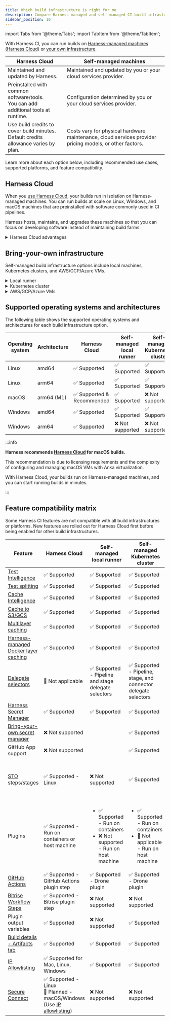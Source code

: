 ```yaml
---
title: Which build infrastructure is right for me
description: Compare Harness-managed and self-managed CI build infrastructure options.
sidebar_position: 10
---
```


import Tabs from '@theme/Tabs';
import TabItem from '@theme/TabItem';

With Harness CI, you can run builds on [Harness-managed machines (Harness Cloud)](#harness-cloud) or [your own infrastructure](#bring-your-own-infrastructure).

| Harness Cloud | Self-managed machines |
| ------------- | --------------------- |
| Maintained and updated by Harness. | Maintained and updated by you or your cloud services provider. |
| Preinstalled with common software/tools.<br/>You can add additional tools at runtime. | Configuration determined by you or your cloud services provider. |
| Use build credits to cover build minutes.<br/>Default credits allowance varies by plan. | Costs vary for physical hardware maintenance, cloud services provider pricing models, or other factors. |

Learn more about each option below, including recommended use cases, supported platforms, and feature compatibility.

## Harness Cloud

<DocsTag  text="Free plan" link="/docs/continuous-integration/ci-quickstarts/ci-subscription-mgmt" /> <DocsTag  text="Paid plans" link="/docs/continuous-integration/ci-quickstarts/ci-subscription-mgmt" />

When you [use Harness Cloud](./use-harness-cloud-build-infrastructure.md), your builds run in isolation on Harness-managed machines. You can run builds at scale on Linux, Windows, and macOS machines that are preinstalled with software commonly used in CI pipelines.

Harness hosts, maintains, and upgrades these machines so that you can focus on developing software instead of maintaining build farms.

<details>
<summary>Harness Cloud advantages</summary>

* Harness-managed infrastructure. You don't need to bring or maintain your own infrastructure.
* Highly scalable.
* Quick and easy configuration. Start building in seconds.
* Linux, Windows, and macOS platforms with modifiable images.
* Usually first to receive new feature developments.
* Available for all plan tiers.

</details>

## Bring-your-own infrastructure

Self-managed build infrastructure options include local machines, Kubernetes clusters, and AWS/GCP/Azure VMs.

<details>
<summary>Local runner</summary>

<DocsTag  text="Free plan" link="/docs/continuous-integration/ci-quickstarts/ci-subscription-mgmt" /> <DocsTag  text="Paid plans" link="/docs/continuous-integration/ci-quickstarts/ci-subscription-mgmt" />

When you [use a local runner](./define-a-docker-build-infrastructure.md), also known as a Docker runner, you run builds on a local machine. You can execute build steps in Docker containers or directly on the host machine.

**This option is recommended for small, limited-scale builds, such as one-off builds on your local machine. It is commonly used to build custom apps that have specific build machine requirements, such as legacy Windows apps that must be built on a custom Windows VM.**

Self-managed local build infrastructure is available with all CI plans.

</details>

<details>
<summary>Kubernetes cluster</summary>

<DocsTag  text="Free plan" link="/docs/continuous-integration/ci-quickstarts/ci-subscription-mgmt" /> <DocsTag  text="Paid plans" link="/docs/continuous-integration/ci-quickstarts/ci-subscription-mgmt" />

When you [use a Kubernetes cluster build infrastructure](./k8s-build-infrastructure/set-up-a-kubernetes-cluster-build-infrastructure.md), you can run ephemeral builds-at-scale in your own self-managed Kubernetes clusters. In this case, each CI stage executes in a pod, and the stage's steps share the pod's resources.

If you are familiar with Kubernetes, this option is relatively easy to set up and manage, but there are [some cluster configuration requirements](./k8s-build-infrastructure/set-up-a-kubernetes-cluster-build-infrastructure.md#create-a-kubernetes-cluster).

</details>

<details>
<summary>AWS/GCP/Azure VMs</summary>

<DocsTag  text="Paid plans" link="/docs/continuous-integration/ci-quickstarts/ci-subscription-mgmt" />

You can [run builds on self-managed AWS, GCP, or Azure VMs](/docs/category/set-up-vm-build-infrastructures)

This option can be challenging to configure and manage if you're not already familiar with managing cloud-provider VMs. However, compared to the Kubernetes cluster build infrastructure option, it allows you more freedom with Docker commands, offers native support for Windows, can support Docker builds on Windows (based on the VM configuration), and supports Linux, Windows, and macOS platforms.

While you can use an Anka registry to configure a macOS build farm, Harness recommends using [Harness Cloud](./use-harness-cloud-build-infrastructure) for macOS builds.

</details>

## Supported operating systems and architectures

The following table shows the supported operating systems and architectures for each build infrastructure option.

| Operating system | Architecture | Harness Cloud | Self-managed local runner | Self-managed Kubernetes cluster | Self-managed AWS/GCP/Azure VMs |
| -  | - | - | - | - | - |
| Linux | amd64 | ✅ Supported | ✅ Supported | ✅ Supported | ✅ Supported |
| Linux | arm64 | ✅ Supported | ✅ Supported | ✅ Supported | ✅ Supported |
| macOS | arm64 (M1) | ✅ Supported & Recommended | ✅ Supported | ❌ Not supported | 🔸 Supported, not recommended |
| Windows | amd64 | ✅ Supported | ✅ Supported | ✅ Supported | ✅ Supported |
| Windows | arm64 | ✅ Supported | ❌ Not supported | ❌ Not supported | ❌ Not supported |

:::info

**Harness recommends [Harness Cloud](./use-harness-cloud-build-infrastructure) for macOS builds.**

This recommendation is due to licensing requirements and the complexity of configuring and managing macOS VMs with Anka virtualization.

With Harness Cloud, your builds run on Harness-managed machines, and you can start running builds in minutes.

:::

## Feature compatibility matrix

Some Harness CI features are not compatible with all build infrastructures or platforms. New features are rolled out for Harness Cloud first before being enabled for other build infrastructures.

| Feature | Harness Cloud | Self-managed local runner | Self-managed Kubernetes cluster | Self-managed AWS/GCP/Azure VMs |
| - | - | - | - | - |
| [Test Intelligence](/docs/continuous-integration/use-ci/run-tests/ti-overview.md) | ✅ Supported | ✅ Supported | ✅ Supported | ✅ Supported |
| [Test splitting](/docs/continuous-integration/use-ci/run-tests/speed-up-ci-test-pipelines-using-parallelism) | ✅ Supported | ✅ Supported | ✅ Supported | ✅ Supported |
| [Cache Intelligence](/docs/continuous-integration/use-ci/caching-ci-data/cache-intelligence) | ✅ Supported | ✅ Supported | ✅ Supported | ✅ Supported |
| [Cache to S3/GCS](/docs/continuous-integration/use-ci/caching-ci-data/share-ci-data-across-steps-and-stages) | ✅ Supported | ✅ Supported | ✅ Supported | ✅ Supported |
| [Multilayer caching](/docs/continuous-integration/use-ci/caching-ci-data/multilayer-caching) | ✅ Supported | ✅ Supported | ✅ Supported | ✅ Supported |
| [Harness-managed Docker layer caching](/docs/continuous-integration/use-ci/caching-ci-data/docker-layer-caching) | ✅ Supported | ✅ Supported | ✅ Supported | ✅ Supported |
| [Delegate selectors](/docs/platform/delegates/manage-delegates/select-delegates-with-selectors) | 🔸 Not applicable | ✅ Supported - Pipeline and stage delegate selectors | ✅ Supported - Pipeline, stage, and connector delegate selectors | ❌ Not supported |
| [Harness Secret Manager](/docs/platform/secrets/secrets-management/harness-secret-manager-overview) | ✅ Supported | ✅ Supported | ✅ Supported | ✅ Supported |
| [Bring-your-own secret manager](/docs/platform/get-started/tutorials/add-secrets-manager) | ❌ Not supported | <!-- unknown --> | ✅ Supported | ✅ Supported |
| GitHub App support | ❌ Not supported | <!-- unknown --> | ✅ Supported | ✅ Supported |
| [STO](/docs/security-testing-orchestration) steps/stages | ✅ Supported - Linux | ❌ Not supported | ✅ Supported | <ul><li>✅ Supported - Linux</li><li> ❌ Not supported - Windows</li></ul> |
| Plugins | ✅ Supported - Run on containers or host machine | <ul><li>✅ Supported - Run on containers</li><li>❌ Not supported - Run on host machine</li></ul> | <ul><li>✅ Supported - Run on containers</li><li>🔸 Not applicable - Run on host machine</li></ul> | <ul><li>✅ Supported - Run on containers</li><li>❌ Not supported - Run on host machine</li></ul> |
| [GitHub Actions](/docs/continuous-integration/use-ci/use-drone-plugins/explore-ci-plugins#github-actions) | ✅ Supported - GitHub Actions plugin step | ✅ Supported - Drone plugin | ✅ Supported - Drone plugin | ✅ Supported - Drone plugin |
| [Bitrise Workflow Steps](/docs/continuous-integration/use-ci/use-drone-plugins/explore-ci-plugins#bitrise-integrations) | ✅ Supported - Bitrise plugin step | ❌ Not supported | ❌ Not supported | ❌ Not supported |
| Plugin output variables | ✅ Supported | ❌ Not supported | ✅ Supported | ✅ Supported |
| [Build details - Artifacts tab](/docs/continuous-integration/use-ci/viewing-builds#build-details) | ✅ Supported | ✅ Supported | ✅ Supported | ✅ Supported |
| [IP Allowlisting](/docs/platform/security/add-manage-ip-allowlist) | ✅ Supported for Mac, Linux, Windows | ✅ Supported | ✅ Supported | ✅ Supported |
| [Secure Connect](/docs/continuous-integration/secure-ci/secure-connect) | ✅ Supported - Linux<br/>🔸 Planned - macOS/Windows (Use [IP allowlisting](/docs/platform/security/add-manage-ip-allowlist)) | ❌ Not supported | ❌ Not supported | ❌ Not supported |
